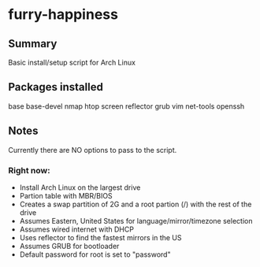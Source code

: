 # furry-happiness

## Summary
Basic install/setup script for Arch Linux

## Packages installed
base
base-devel
nmap
htop
screen
reflector
grub
vim
net-tools
openssh

## Notes
Currently there are NO options to pass to the script.

### Right now:
- Install Arch Linux on the largest drive
- Partion table with MBR/BIOS 
- Creates a swap partition of 2G and a root partion (/) with the rest of the drive
- Assumes Eastern, United States for language/mirror/timezone selection
- Assumes wired internet with DHCP
- Uses reflector to find the fastest mirrors in the US
- Assumes GRUB for bootloader
- Default password for root is set to "password"
